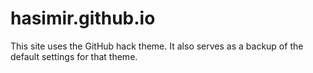 hasimir.github.io
=================

This site uses the GitHub hack theme.  It also serves as a backup of the default settings for that theme.
